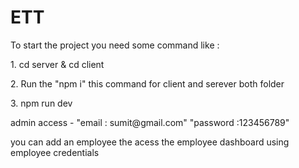 # ETT
<div>To start the project you need some command like : </div>
<p>1. cd server & cd client </p>
<p>2. Run the "npm i" this command for client and serever both folder</p>
<p>3. npm run dev</p>
<p>admin access - "email : sumit@gmail.com"
"password :123456789" </p>
<p>you can add an employee the acess the employee dashboard using employee credentials  </p>
